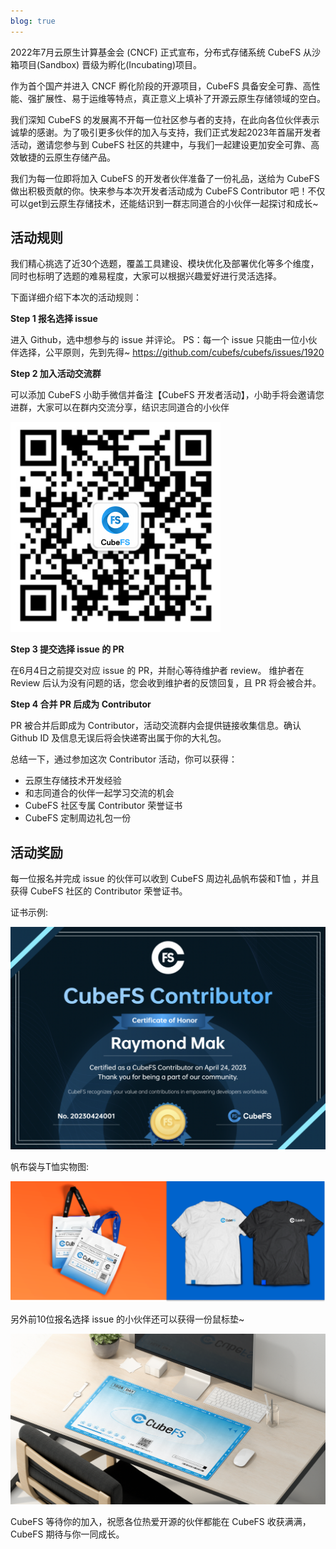 ```yaml
---
blog: true
---
```


2022年7月云原生计算基金会 (CNCF) 正式宣布，分布式存储系统 CubeFS 从沙箱项目(Sandbox) 晋级为孵化(Incubating)项目。

作为首个国产并进入 CNCF 孵化阶段的开源项目，CubeFS 具备安全可靠、高性能、强扩展性、易于运维等特点，真正意义上填补了开源云原生存储领域的空白。

我们深知 CubeFS 的发展离不开每一位社区参与者的支持，在此向各位伙伴表示诚挚的感谢。为了吸引更多伙伴的加入与支持，我们正式发起2023年首届开发者活动，邀请您参与到 CubeFS 社区的共建中，与我们一起建设更加安全可靠、高效敏捷的云原生存储产品。

我们为每一位即将加入 CubeFS 的开发者伙伴准备了一份礼品，送给为 CubeFS 做出积极贡献的你。快来参与本次开发者活动成为 CubeFS Contributor 吧！不仅可以get到云原生存储技术，还能结识到一群志同道合的小伙伴一起探讨和成长~

## 活动规则

我们精心挑选了近30个选题，覆盖工具建设、模块优化及部署优化等多个维度，同时也标明了选题的难易程度，大家可以根据兴趣爱好进行灵活选择。

下面详细介绍下本次的活动规则：

**Step 1 报名选择 issue**

进入 Github，选中想参与的 issue 并评论。
PS：每一个 issue 只能由一位小伙伴选择，公平原则，先到先得~
https://github.com/cubefs/cubefs/issues/1920

**Step 2 加入活动交流群**

可以添加 CubeFS 小助手微信并备注【CubeFS 开发者活动】，小助手将会邀请您进群，大家可以在群内交流分享，结识志同道合的小伙伴

![ar](/images/blog/cubefs.png)

**Step 3 提交选择 issue 的 PR**

在6月4日之前提交对应 issue 的 PR，并耐心等待维护者 review。
维护者在 Review 后认为没有问题的话，您会收到维护者的反馈回复，且 PR 将会被合并。

**Step 4 合并 PR 后成为 Contributor** 

PR 被合并后即成为 Contributor，活动交流群内会提供链接收集信息。确认 Github ID 及信息无误后将会快递寄出属于你的大礼包。

总结一下，通过参加这次 Contributor 活动，你可以获得：
- 云原生存储技术开发经验
- 和志同道合的伙伴一起学习交流的机会
- CubeFS 社区专属 Contributor 荣誉证书
- CubeFS 定制周边礼包一份

## 活动奖励

每一位报名并完成 issue 的伙伴可以收到 CubeFS 周边礼品帆布袋和T恤 ，并且获得 CubeFS 社区的 Contributor 荣誉证书。

证书示例:

![ar](/images/blog/activities0101.png)

帆布袋与T恤实物图:

![ar](/images/blog/activities0102.png)

另外前10位报名选择 issue 的小伙伴还可以获得一份鼠标垫~

![ar](/images/blog/activities0103.png)

CubeFS 等待你的加入，祝愿各位热爱开源的伙伴都能在 CubeFS 收获满满，CubeFS 期待与你一同成长。
